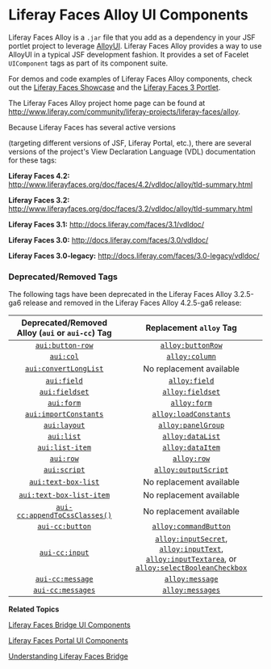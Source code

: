 # Liferay Faces Alloy UI Components [](id=liferay-faces-alloy-ui-components)

<!-- Eventually, this section (and module) needs to be expanded. First, the
reader needs some insight as to what AlloyUI is and why they'd want to use it.
Then, eventually, we need to demonstrate using AlloyUI in a JSF portlet. - Jim
--> 

Liferay Faces Alloy is a `.jar` file that you add as a dependency in your JSF
portlet project to leverage [AlloyUI](http://alloyui.com/). Liferay Faces Alloy
provides a way to use AlloyUI in a typical JSF development fashion. It provides
a set of Facelet `UIComponent` tags as part of its component suite. 

For demos and code examples of Liferay Faces Alloy components, check out the
[Liferay Faces Showcase](www.liferayfaces.org) and the [Liferay Faces 3
Portlet](https://github.com/liferay/liferay-faces/tree/3.2.5-ga6/demos/bridge/liferayfaces3-portlet). 

The Liferay Faces Alloy project home page can be found at
<http://www.liferay.com/community/liferay-projects/liferay-faces/alloy>. 

Because Liferay Faces has several active
versions
<!--(/develop/learning-paths/jsf/-/knowledge_base/6-2/understanding-the-liferay-faces-version-scheme)-->
(targeting different versions of JSF, Liferay Portal, etc.), there are several
versions of the project's View Declaration Language (VDL) documentation for
these tags: 

**Liferay Faces 4.2:** <http://www.liferayfaces.org/doc/faces/4.2/vdldoc/alloy/tld-summary.html> 

**Liferay Faces 3.2:** <http://www.liferayfaces.org/doc/faces/3.2/vdldoc/alloy/tld-summary.html> 

**Liferay Faces 3.1:** <http://docs.liferay.com/faces/3.1/vdldoc/> 

**Liferay Faces 3.0:** <http://docs.liferay.com/faces/3.0/vdldoc/> 

**Liferay Faces 3.0-legacy:** <http://docs.liferay.com/faces/3.0-legacy/vdldoc/> 

### Deprecated/Removed Tags

The following tags have been deprecated in the Liferay Faces Alloy 3.2.5-ga6
release and removed in the Liferay Faces Alloy 4.2.5-ga6 release: 

| Deprecated/Removed Alloy (`aui` or `aui-cc`) Tag | Replacement `alloy` Tag |
| :---: | :---: |
| [`aui:button-row`](http://www.liferayfaces.org/doc/faces/3.2/vdldoc/aui/button-row.html) | [`alloy:buttonRow`](http://www.liferayfaces.org/doc/faces/3.2/vdldoc/alloy/buttonRow.html) |
| [`aui:col`](http://www.liferayfaces.org/doc/faces/3.2/vdldoc/aui/col.html) | [`alloy:column`](http://www.liferayfaces.org/doc/faces/3.2/vdldoc/alloy/column.html) |
| [`aui:convertLongList`](http://www.liferayfaces.org/doc/faces/3.2/vdldoc/aui/convertLongList.html) | No replacement available |
| [`aui:field`](http://www.liferayfaces.org/doc/faces/3.2/vdldoc/aui/field.html) | [`alloy:field`](http://www.liferayfaces.org/doc/faces/3.2/vdldoc/alloy/field.html) |
| [`aui:fieldset`](http://www.liferayfaces.org/doc/faces/3.2/vdldoc/aui/fieldset.html) | [`alloy:fieldset`](http://www.liferayfaces.org/doc/faces/3.2/vdldoc/alloy/fieldset.html) |
| [`aui:form`](http://www.liferayfaces.org/doc/faces/3.2/vdldoc/aui/form.html) | [`alloy:form`](http://www.liferayfaces.org/doc/faces/3.2/vdldoc/alloy/form.html) |
| [`aui:importConstants`](http://www.liferayfaces.org/doc/faces/3.2/vdldoc/aui/importConstants.html) | [`alloy:loadConstants`](http://www.liferayfaces.org/doc/faces/3.2/vdldoc/alloy/loadConstants.html) |
| [`aui:layout`](http://www.liferayfaces.org/doc/faces/3.2/vdldoc/aui/layout.html) | [`alloy:panelGroup`](http://www.liferayfaces.org/doc/faces/3.2/vdldoc/alloy/panelGroup.html) |
| [`aui:list`](http://www.liferayfaces.org/doc/faces/3.2/vdldoc/aui/list.html) | [`alloy:dataList`](http://www.liferayfaces.org/doc/faces/3.2/vdldoc/alloy/dataList.html) |
| [`aui:list-item`](http://www.liferayfaces.org/doc/faces/3.2/vdldoc/aui/list-item.html) | [`alloy:dataItem`](http://www.liferayfaces.org/doc/faces/3.2/vdldoc/alloy/dataItem.html) |
| [`aui:row`](http://www.liferayfaces.org/doc/faces/3.2/vdldoc/aui/row.html) | [`alloy:row`](http://www.liferayfaces.org/doc/faces/3.2/vdldoc/alloy/row.html) |
| [`aui:script`](http://www.liferayfaces.org/doc/faces/3.2/vdldoc/aui/script.html) | [`alloy:outputScript`](http://www.liferayfaces.org/doc/faces/3.2/vdldoc/alloy/outputScript.html) |
| [`aui:text-box-list`](http://www.liferayfaces.org/doc/faces/3.2/vdldoc/aui/text-box-list.html) | No replacement available |
| [`aui:text-box-list-item`](http://www.liferayfaces.org/doc/faces/3.2/vdldoc/aui/text-box-list-item.html) | No replacement available |
| [`aui-cc:appendToCssClasses()`](http://www.liferayfaces.org/doc/faces/3.2/vdldoc/aui-cc/appendToCssClasses.fn.html) | No replacement available |
| [`aui-cc:button`](http://www.liferayfaces.org/doc/faces/3.2/vdldoc/aui-cc/button.html) | [`alloy:commandButton`](http://www.liferayfaces.org/doc/faces/3.2/vdldoc/alloy/commandButton.html) |
| [`aui-cc:input`](http://www.liferayfaces.org/doc/faces/3.2/vdldoc/aui-cc/input.html) | [`alloy:inputSecret`](http://www.liferayfaces.org/doc/faces/3.2/vdldoc/alloy/inputSecret.html), [`alloy:inputText`](http://www.liferayfaces.org/doc/faces/3.2/vdldoc/alloy/inputText.html), [`alloy:inputTextarea`](http://www.liferayfaces.org/doc/faces/3.2/vdldoc/alloy/inputTextarea.html), or [`alloy:selectBooleanCheckbox`](http://www.liferayfaces.org/doc/faces/3.2/vdldoc/alloy/selectBooleanCheckbox.html) |
| [`aui-cc:message`](http://www.liferayfaces.org/doc/faces/3.2/vdldoc/aui-cc/message.html) | [`alloy:message`](http://www.liferayfaces.org/doc/faces/3.2/vdldoc/alloy/message.html) |
| [`aui-cc:messages`](http://www.liferayfaces.org/doc/faces/3.2/vdldoc/aui-cc/messages.html) | [`alloy:messages`](http://www.liferayfaces.org/doc/faces/3.2/vdldoc/alloy/messages.html) |

**Related Topics**

[Liferay Faces Bridge UI Components](/develop/tutorials/-/knowledge_base/6-2/tutorials/liferay-faces-bridge-ui-components)

[Liferay Faces Portal UI Components](/develop/tutorials/-/knowledge_base/6-2/tutorials/liferay-faces-portal-ui-components)

[Understanding Liferay Faces Bridge](/develop/tutorials-jsf-test/-/knowledge_base/tutorials-test-jsf/understanding-liferay-faces-bridge)
